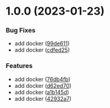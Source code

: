 # 1.0.0 (2023-01-23)


### Bug Fixes

* add docker ([99de611](https://github.com/horlahlekhon/carpadi-website/commit/99de61198fdd7fb0ca4f05d77c410322b44f4f08))
* add docker ([cdfed25](https://github.com/horlahlekhon/carpadi-website/commit/cdfed2543f3bb70ce0bf9d8bff1b604dbf8ba4e7))


### Features

* add docker ([76db4fb](https://github.com/horlahlekhon/carpadi-website/commit/76db4fbd89b9277cdb4b0b4b40b7ba39eebfc87d))
* add docker ([d62ed70](https://github.com/horlahlekhon/carpadi-website/commit/d62ed706de362c8e75c2c9fcf360cb2a08e941b4))
* add docker ([a1b145d](https://github.com/horlahlekhon/carpadi-website/commit/a1b145d4abad641de435222f3e81303369ca260d))
* add docker ([42932a7](https://github.com/horlahlekhon/carpadi-website/commit/42932a76f382dd7f82958114e16b3f561b2616e0))
